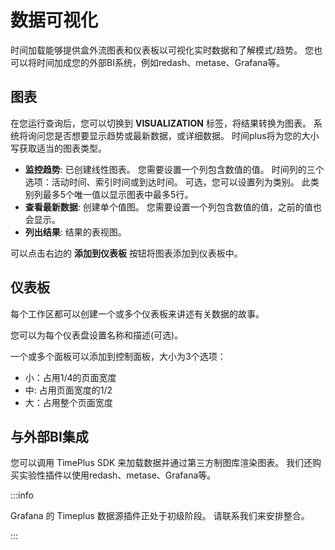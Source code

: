 # 数据可视化

时间加载能够提供盒外流图表和仪表板以可视化实时数据和了解模式/趋势。 您也可以将时间加成您的外部BI系统，例如redash、metase、Grafana等。



## 图表

在您运行查询后，您可以切换到 **VISUALIZATION** 标签，将结果转换为图表。 系统将询问您是否想要显示趋势或最新数据，或详细数据。 时间plus将为您的大小写获取适当的图表类型。

* **监控趋势**: 已创建线性图表。 您需要设置一个列包含数值的值。 时间列的三个选项：活动时间、索引时间或到达时间。 可选，您可以设置列为类别。 此类别列最多5个唯一值以显示图表中最多5行。
* **查看最新数据**: 创建单个值图。 您需要设置一个列包含数值的值，之前的值也会显示。
* **列出结果**: 结果的表视图。

可以点击右边的 **添加到仪表板** 按钮将图表添加到仪表板中。

## 仪表板

每个工作区都可以创建一个或多个仪表板来讲述有关数据的故事。

您可以为每个仪表盘设置名称和描述(可选)。

一个或多个面板可以添加到控制面板，大小为3个选项：

* 小：占用1/4的页面宽度
* 中: 占用页面宽度的1/2
* 大：占用整个页面宽度



## 与外部BI集成

您可以调用 TimePlus SDK 来加载数据并通过第三方制图库渲染图表。  我们还购买实验性插件以使用redash、metase、Grafana等。

:::info

Grafana 的 Timeplus 数据源插件正处于初级阶段。 请联系我们来安排整合。

:::

